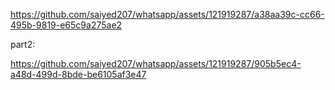 https://github.com/saiyed207/whatsapp/assets/121919287/a38aa39c-cc66-495b-9819-e65c9a275ae2



part2:



https://github.com/saiyed207/whatsapp/assets/121919287/905b5ec4-a48d-499d-8bde-be6105af3e47

